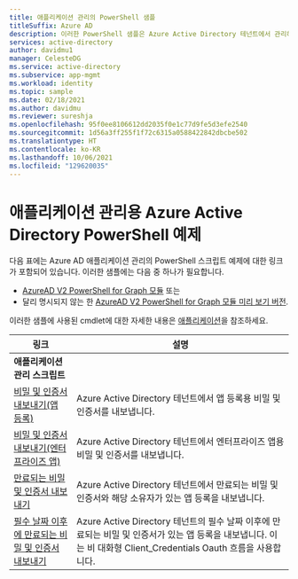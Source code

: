 ```yaml
---
title: 애플리케이션 관리의 PowerShell 샘플
titleSuffix: Azure AD
description: 이러한 PowerShell 샘플은 Azure Active Directory 테넌트에서 관리하는 앱에 사용됩니다. 이러한 샘플 스크립트를 사용하여 비밀 및 인증서에 대한 만료 정보를 찾을 수 있습니다.
services: active-directory
author: davidmu1
manager: CelesteDG
ms.service: active-directory
ms.subservice: app-mgmt
ms.workload: identity
ms.topic: sample
ms.date: 02/18/2021
ms.author: davidmu
ms.reviewer: sureshja
ms.openlocfilehash: 95f0ee8106612dd2035f0e1c77d9fe5d3efe2540
ms.sourcegitcommit: 1d56a3ff255f1f72c6315a0588422842dbcbe502
ms.translationtype: HT
ms.contentlocale: ko-KR
ms.lasthandoff: 10/06/2021
ms.locfileid: "129620035"
---
```

# <a name="azure-active-directory-powershell-examples-for-application-management"></a>애플리케이션 관리용 Azure Active Directory PowerShell 예제

다음 표에는 Azure AD 애플리케이션 관리의 PowerShell 스크립트 예제에 대한 링크가 포함되어 있습니다. 이러한 샘플에는 다음 중 하나가 필요합니다.

- [AzureAD V2 PowerShell for Graph 모듈](/powershell/azure/active-directory/install-adv2) 또는
- 달리 명시되지 않는 한 [AzureAD V2 PowerShell for Graph 모듈 미리 보기 버전](/powershell/azure/active-directory/install-adv2?view=azureadps-2.0-preview&preserve-view=true).

이러한 샘플에 사용된 cmdlet에 대한 자세한 내용은 [애플리케이션](/powershell/module/azuread/#applications)을 참조하세요.

| 링크 | 설명 |
|---|---|
|**애플리케이션 관리 스크립트**||
| [비밀 및 인증서 내보내기(앱 등록)](scripts/powershell-export-all-app-registrations-secrets-and-certs.md) | Azure Active Directory 테넌트에서 앱 등록용 비밀 및 인증서를 내보냅니다. |
| [비밀 및 인증서 내보내기(엔터프라이즈 앱)](scripts/powershell-export-all-enterprise-apps-secrets-and-certs.md) | Azure Active Directory 테넌트에서 엔터프라이즈 앱용 비밀 및 인증서를 내보냅니다. |
| [만료되는 비밀 및 인증서 내보내기](scripts/powershell-export-apps-with-expriring-secrets.md) | Azure Active Directory 테넌트에서 만료되는 비밀 및 인증서와 해당 소유자가 있는 앱 등록을 내보냅니다. |
| [필수 날짜 이후에 만료되는 비밀 및 인증서 내보내기](scripts/powershell-export-apps-with-secrets-beyond-required.md) | Azure Active Directory 테넌트의 필수 날짜 이후에 만료되는 비밀 및 인증서가 있는 앱 등록을 내보냅니다. 이는 비 대화형 Client_Credentials Oauth 흐름을 사용합니다. |
